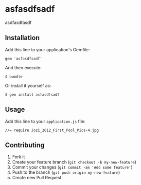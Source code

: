 # asfasdfsadf

asdfasdfasdf

## Installation

Add this line to your application's Gemfile:

    gem 'asfasdfsadf'

And then execute:

    $ bundle

Or install it yourself as:

    $ gem install asfasdfsadf

## Usage

Add this line to your `application.js` file:
  
    //= require Jozi_2012_First_Pool_Pics-4.jpg
  

## Contributing

1. Fork it
2. Create your feature branch (`git checkout -b my-new-feature`)
3. Commit your changes (`git commit -am 'Add some feature'`)
4. Push to the branch (`git push origin my-new-feature`)
5. Create new Pull Request
